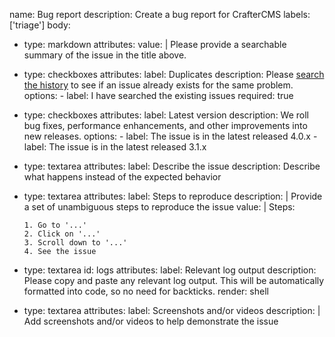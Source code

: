 name: Bug report
description: Create a bug report for CrafterCMS
labels: ['triage']
body:
  - type: markdown
    attributes:
      value: |
        Please provide a searchable summary of the issue in the title above.

  - type: checkboxes
    attributes:
      label: Duplicates
      description: Please [search the history](https://github.com/craftercms/craftercms/issues) to see if an issue already exists for the same problem.
      options:
        - label: I have searched the existing issues
          required: true
  - type: checkboxes
    attributes:
      label: Latest version
      description: We roll bug fixes, performance enhancements, and other improvements into new releases.
      options:
        - label: The issue is in the latest released 4.0.x
        - label: The issue is in the latest released 3.1.x
  - type: textarea
    attributes:
      label: Describe the issue
      description: Describe what happens instead of the expected behavior
  - type: textarea
    attributes:
      label: Steps to reproduce
      description: |
        Provide a set of unambiguous steps to reproduce the issue
      value: |
        Steps:

        1. Go to '...'
        2. Click on '...'
        3. Scroll down to '...'
        4. See the issue
  - type: textarea
    id: logs
    attributes:
      label: Relevant log output
      description: Please copy and paste any relevant log output. This will be automatically formatted into code, so no need for backticks.
      render: shell
  - type: textarea
    attributes:
      label: Screenshots and/or videos
      description: |
        Add screenshots and/or videos to help demonstrate the issue
